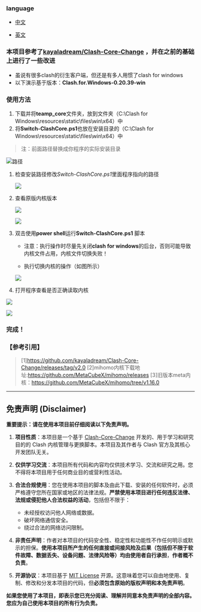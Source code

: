 ### language

- [中文](README.md)

- [英文](README_en.md)

### 本项目参考了[kayaladream/Clash-Core-Change](https://github.com/kayaladream/Clash-Core-Change) ，并在之前的基础上进行了一些改进



- 虽说有很多clash的衍生客户端，但还是有多人用惯了clash for windows
- 以下演示基于版本：**Clash.for.Windows-0.20.39-win**



### 使用方法

1. 下载并将**teamp_core**文件夹，放到文件夹（C:\Clash for Windows\resources\static\files\win\x64）中
2. 将**Switch-ClashCore.ps1**也放在安装目录的（C:\Clash for Windows\resources\static\files\win\x64）中

> 注：前面路径替换成你程序的实际安装目录

![路径](images\path.png)

1. 检查安装路径修改*Switch-ClashCore.ps1*里面程序指向的路径

   ![](./images/path_2.png)

2. 查看原版内核版本

   ![](./images/%E5%8E%9F%E7%89%88%E5%86%85%E6%A0%B8.png)

   ![](./images/%E5%8E%9F%E7%89%88%E5%86%85%E6%A0%B8%E7%89%88%E6%9C%AC.png)

3. 双击使用**power shell**运行**Switch-ClashCore.ps1** 脚本

   - 注意：执行操作时尽量先关闭**clash for windows**的后台，否则可能导致内核文件占用，内核文件切换失败！

   - 执行切换内核的操作（如图所示）

   ![](./images/use_psl.png)

4. 打开程序查看是否正确读取内核

![](./images/%E5%88%87%E6%8D%A2%E5%90%8E%E7%9A%84%E5%86%85%E6%A0%B8%E7%89%88%E6%9C%AC1.png)

![](./images/%E5%88%87%E6%8D%A2%E5%90%8E%E7%9A%84%E5%86%85%E6%A0%B8%E7%89%88%E6%9C%AC2.png)



### 完成！



### 【参考引用】

>  [1]https://github.com/kayaladream/Clash-Core-Change/releases/tag/v2.0
> [2]mihomo内核下载地址:https://github.com/MetaCubeX/mihomo/releases
> [3]旧版本meta内核：https://github.com/MetaCubeX/mihomo/tree/v1.16.0



---

## 免责声明 (Disclaimer)

**重要提示：请在使用本项目前仔细阅读以下免责声明。**

1.  **项目性质**：本项目是一个基于 [Clash-Core-Change](https://github.com/kayaladream/Clash-Core-Change) 开发的、用于学习和研究目的的 Clash 内核管理与更换脚本。本项目及其作者与 Clash 官方及其核心开发团队无关。

2.  **仅供学习交流**：本项目所有代码和内容均仅供技术学习、交流和研究之用。您不得将本项目用于任何商业目的或营利性活动。

3.  **合法合规使用**：您在使用本项目的脚本及由此下载、安装的任何软件时，必须严格遵守您所在国家或地区的法律法规。**严禁使用本项目进行任何违反法律、法规或侵犯他人合法权益的活动**，包括但不限于：
    *   未经授权访问他人网络或数据。
    *   破坏网络通信安全。
    *   绕过合法的网络访问限制。

4.  **非责任声明**：作者对本项目的代码安全性、稳定性和功能性不作任何明示或默示的担保。**使用本项目所产生的任何直接或间接风险及后果（包括但不限于软件故障、数据丢失、设备问题、法律风险等）均由使用者自行承担**，**作者概不负责**。

5.  **开源协议**：本项目基于 [MIT License](LICENSE) 开源。这意味着您可以自由地使用、复制、修改和分发本项目的代码，但**必须包含原始的版权声明和本免责声明**。

**如果您使用了本项目，即表示您已充分阅读、理解并同意本免责声明的全部内容。您应为自己使用本项目的所有行为负责。**